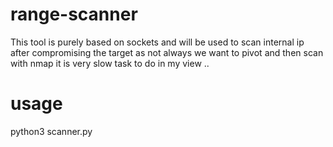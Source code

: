 # range-scanner
This tool is purely based on sockets and will be used to scan internal ip after compromising the target as not always we want to pivot and then scan with nmap it is very slow task to do in my view ..
# usage

python3 scanner.py
